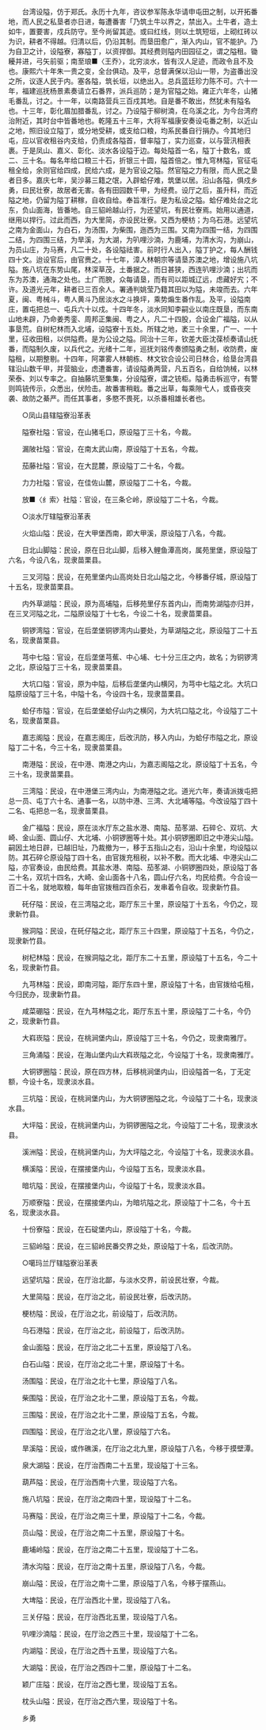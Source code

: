 <!-- { "loadSidebar": true } -->
　　台湾设隘，仿于郑氏。永历十九年，咨议参军陈永华请申屯田之制，以开拓番地，而人民之私垦者亦日进，每遭番害「乃筑土牛以界之，禁出入。土牛者，造土如牛，置要害，戍兵防守。至今尚留其迹。或曰红线，则以土筑短垣，上砌红砖以为识，耕者不得越。归清以后，仍沿其制。而垦田愈广，渐入内山，官不能护。乃为自卫之计，设隘寮，寡隘丁，以资捍御。其经费则隘内田园征之，谓之隘租。锄耰并进，弓矢前驱；南至琅■〈王乔〉，北穷淡水，皆有汉人足迹，而政令且不及也。康熙六十年朱一贵之变，全台俱动。及平，总督满保以沿山一带，为盗番出没之所，议逐人民于内。塞各隘，筑长垣，以绝出入。总兵蓝廷珍力陈不可。六十一年，福建巡抚杨景素奏请立石番界，派兵巡防；是为官隘之始。雍正六年冬，山猪毛番乱，讨之。十一年，以南路营兵三百戍其地。自是番不敢出，然犹未有隘名也。十三年，彰化眉加腊番乱，讨之。乃设隘于柳树湳，在乌溪之北，为今台湾府治附近，其时台中皆番地也。乾隆五十三年，大将军福康安奏设屯番之制，以近山之地，照旧设立隘丁，或分地受耕，或支给口粮，均系民番自行捐办。今其地归屯，应以官收租谷内支给，仍责成各隘首，督率隘丁，实力巡查，以与营汛相表裹。于是凤山、嘉义、彰化、淡水各设隘于边。每处隘首一名，隘丁十数名，或二、三十名。每名年给口粮三十石，折银三十圆，隘首倍之。惟九穹林隘，官征屯租全给，余则官给四成，民给六成，是为官设之隘。然官隘之力有限，而人民之垦者日多。嘉庆七年，吴沙募三籍之氓，入辟蛤仔难，筑堡以居。沿山各隘，俱戍乡勇，曰民壮寮，故居者无害。各有田园数千甲，为经费。设厅之后，虽升科，而近隘之地，仍留为隘丁耕稼，自收自给。奉旨准行。是为私设之隘。蛤仔难处台之北东，负山面海，皆番地。自三貂岭越山行，为还望坑，有民壮寮焉。始用以通道，继用以捍行。过此而西，为大里简，亦设民壮寮。又西为梗枋；为乌石港。远望坑之南为金面山，为白石，为汤围，为柴围，迤西为三围。又南为四围一结，为四围二结，为四围三结，为旱溪，为大湖，为叭哩沙湳，为鹿埔，为清水沟，为崩山，为员山庄，为马赛，凡二十处，各设隘祛害。前时行人出入，隘丁护之，每人酬钱四十文。迨设官后，由官赉之。十七年，漳人林朝宗等请垦苏澳之地，增设施八坑隘。施八坑在东势山尾，林深草茂，土番据之。而日甚狭，西连叭哩沙湳；出坑而东为苏澳，通海之处也。土广而腴，众每请垦，而有司以距城辽远，虑藏好宄；不许。及道光元年，耕者已三百余人。署通判姚莹乃籍其田以为隘，未竣而去。六年夏，闽、粤械斗，粤人黄斗乃居淡水之斗换坪，乘势煽生番作乱。及平，设隘南庄，置屯把总一、屯兵六十以戍。十四年冬，淡水同知李嗣业以南庄既垦，而东南山地未辟，乃命姜秀銮、周邦正集闽、粤之人，凡二十四股，合设金广福隘，以从事垦荒。自树杞林而入北埔，设隘寮十五处。所辖之地，袤三十余里，广一、一十里，征收田租，以供隘费。是为公设之隘。同治十三年，钦差大臣沈葆桢奏请山抚番，而隘制久废，以兵代之。光绪十二年，巡抚刘铭传奏颁隘勇之制，收防费，废隘租，以期整剔。十四年，阿罩雾人林朝栋、林文钦合设公司日林合，给垦台湾县辖沿山数千甲，并营脑业，虑遭番害，请设隘勇两营，凡五百名，自给饷械，以林荣泰、刘以专率之。自抽藤坑至集集，分设隘寮，谓之铳柜。隘勇击柝巡守，有警则鸣铳传示，众悉出，伏险击。故番害稍戢。番之出草，每乘隙弋人，或昏夜突袭、故防之綦严。而任其事者，多愍不畏死，以杀番相雄长者也。

　　○凤山县辖隘寮沿革表

　　隘寮社隘：官设，在山猪毛口，原设隘丁三十名，今裁。

　　漏陂社隘：官设，在南太武山南，原设隘丁十五名，今裁。

　　茄藤社隘：官设，在大昆麓，原设隘丁二十名，今裁。

　　力力社隘：官设，在佳佐山麓，原设隘丁二十名，今裁。

　　放■〈纟索〉社隘：官设，在三条仑岭，原设隘丁二十名，今裁。

　　○淡水厅辖隘寮沿革表

　　火焰山隘：民设，在大甲堡西南，即大甲溪，原设隘丁八名，今裁。

　　日北山脚隘：民设，原在日北山脚，后移入鲤鱼潭高岗，属苑里堡，原设隘丁六名，今设八名，现隶苗栗县。

　　三叉河隘：民设，在苑里堡内山高岗处日北山隘之北，今移番仔城，原设隘丁十五名，现隶苗栗县。

　　内外草湖隘：民设，原为高埔隘，后移苑里仔东首内山，而南势湖隘亦归并，在三叉河隘之北，二隘原设隘丁十七名，今设二十名，现隶苗栗县。

　　铜锣湾隘：官设，在后垄堡铜锣湾内山要处，为草湖隘之北，原设隘丁二十五名，现隶苗栗县。

　　芎中七隘：官设，在后垄堡芎蕉、中心埔、七十分三庄之内，故名；为铜锣湾之北，原设隘丁三十名，现隶苗栗县。

　　大坑口隘：官设，原为中隘，后移后垄堡内山横冈，为芎中七隘之北。大坑口隘原设隘丁三十名，中隘十名，今设四十名，现隶苗栗县。

　　蛤仔市隘：官设，在后垄堡蛤仔山内之横冈，为大坑口隘之北，今设隘丁二十名，现隶苗栗县。

　　嘉志阁隘：民设，在嘉志阁庄，后改汛防，移入内山，为蛤仔市隘之北，原设隘丁二十名，今三十名，现隶苗栗县。

　　南港隘：民设，在中港、南港之内山，为嘉志阁隘之北，原设隘丁十五名，今三十名，现隶苗栗县。

　　三湾隘：民设，在中港堡三湾内山，为南港隘之北。道光六年，奏请派拨屯把总一员、屯丁六十名、通事一名，以防中港、三湾、大北埔等隘。今改设隘丁四十二名、屯把总一名，现隶苗栗县。

　　金广福隘：民设，原在淡水厅东之盐水港、南隘、茄苳湖、石碎仑、双坑、大崎、金山面、圆山仔、大北埔、小铜锣圈等十处。其小铜锣圈即旧之中港尖山隘。嗣因土地日辟，已越旧址，乃裁撤为一，移于五指山之右，沿山十余里，均设隘以防。其石碎仑原设隘丁四十名，由官拨充租税，以补不敷。而大北埔、中港尖山二隘，亦官奏设，由民给费。其盐水港、南隘、茄苳湖、小铜锣圈四处，原设隘丁各二十名，双坑十四名，大崎、金山面各十八名，圆山仔六名，均民给费。今合设一百二十名，就地取粮，每年由官拨租四百余石，发串着令自收。现隶新竹县。

　　矺仔隘：民设，在三湾隘之北，距厅东三十里，原设隘丁十五名，今仍之，现隶新竹县。

　　猴洞隘：民设，在矺仔隘之北，距厅东三十四里，原设隘丁十五名，今仍之，现隶新竹县。

　　树杞林隘：民设，在猴洞隘之北，距厅东二十五里，原设隘丁十五名，今二十名，现隶新竹县。

　　九芎林隘：民设，即南河隘，距厅东四十里，原设隘丁十名，由官拨给屯租，今归民办，现隶新竹县。

　　咸菜硼隘：民设，在九芎林隘之北，距厅东五十里，原设隘丁二十名，今仍之，现隶新竹县。

　　大嵙崁隘：民设，在桃涧堡内山，原设隘丁三十名，今仍之，现隶南雅厅。

　　三角涌隘：民设，在海山堡内山大嵙崁隘之北，今设隘丁十名，现隶南雅厅。

　　大铜锣圈隘：民设，原在四方林，后移桃涧堡内山，旧设隘首一名，丁无定额，今设十名，现隶淡水县。

　　三坑隘：民设，在桃涧堡内山，为大铜锣圈隘之北，今设隘丁二十名，现隶淡水县。

　　大坪隘：民设，在桃涧堡内山，为铜锣圈隘之北，今设隘丁二十名，现隶淡水县。

　　溪洲隘：民设，在桃涧堡内山，为大坪隘之北，今设隘丁十名，现隶淡水县。

　　横溪隘：民设，在摆接堡内山，今设隘丁五名，现隶淡水县。

　　暗坑隘：民设，在摆接堡内山，今设隘丁十名，现隶淡水县。

　　万顺寮隘：民设，在摆接堡内山，为暗坑隘之北，原设隘丁十二名，今十五名，现隶淡水县。

　　十份寮隘：民设，在石碇堡内山，原设隘丁十名，今裁。

　　三貂岭隘：民设，在三貂岭民番交界之处，原设隘丁十名，后改汛防。

　　○噶玛兰厅辖隘寮沿革表

　　远望坑隘：民设，在厅治北鄙，与淡水交界，前设民壮寮，今裁。

　　大里简隘：民设，在厅治之北，前设民壮寮，后改汛防。

　　梗枋隘：民设，在厅治之北，前设隘丁，后改汛防。

　　乌石港隘：民设，在厅治之北，前设隘丁，后改汛防。

　　金山面隘：民设，在厅治之北二十五里，原设隘丁八名。

　　白石山隘：民设，在厅治之北二十里，原设隘丁十名。

　　汤围隘：民设，在厅治之北十七里，原设隘丁八名。

　　柴围隘：民设，在厅治之北十二里，原设隘丁五名，今裁。

　　三围隘：民设，在厅治之北十二里，原设隘丁五名，今裁。

　　四围隘：民设，在厅治之北八里，原设隘丁六名。

　　旱溪隘：民设，或作礁溪，在厅治之北九里，原设隘丁八名，今移于摸壁潭。

　　泉大湖隘：民设，在厅治西南二十五里，现设隘丁十三名。

　　葫芦隘：民设，在厅治西南十六里，现设隘丁六名。

　　施八坑隘：民设，在厅治之南四十里，现设隘丁十二名。

　　马赛隘：民设，在厅治之南三十里，原设隘丁十二名，今裁。

　　员山隘：民设，在厅治之南二十五里，原设隘丁十名。

　　鹿埔岭隘：民设，在厅治之南二十五里，现设隘丁十二名。

　　清水沟隘：民设，在厅治之南十五里，原设隘丁八名，今裁。

　　崩山隘：民设，在厅治之南十二里，原设隘丁八名，今移于摆燕山。

　　大埤隘：民设，在厅治西北十里，现设隘丁八名。

　　三关仔隘：民设，在厅治西北五里，现设隘丁八名。

　　叭哩沙湳隘：民设，在厅治之西三十里，现设隘丁十二名。

　　内湖隘：民设，在厅治之西十五里，现设隘丁六名。

　　大湖隘：民设，在厅治之西四十二里，原设隘丁十二名。

　　颖广庄隘：民设，在厅治之西七里，现设隘丁五名。

　　枕头山隘：民设，在厅治之西六里，现设隘丁十名。

　　乡勇

